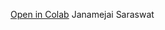 [Open in Colab](https://colab.research.google.com/github/username/repo/blob/main/my_notebook.ipynb)
Janamejai Saraswat
